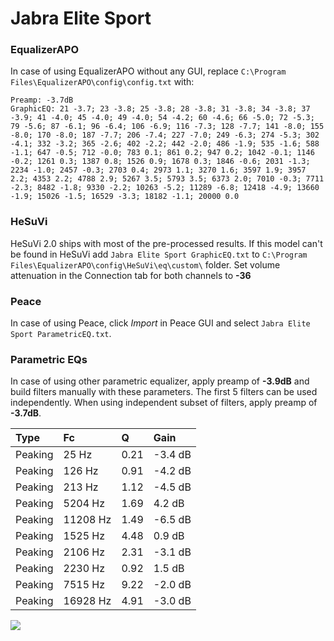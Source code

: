 # Jabra Elite Sport

### EqualizerAPO
In case of using EqualizerAPO without any GUI, replace `C:\Program Files\EqualizerAPO\config\config.txt`
with:
```
Preamp: -3.7dB
GraphicEQ: 21 -3.7; 23 -3.8; 25 -3.8; 28 -3.8; 31 -3.8; 34 -3.8; 37 -3.9; 41 -4.0; 45 -4.0; 49 -4.0; 54 -4.2; 60 -4.6; 66 -5.0; 72 -5.3; 79 -5.6; 87 -6.1; 96 -6.4; 106 -6.9; 116 -7.3; 128 -7.7; 141 -8.0; 155 -8.0; 170 -8.0; 187 -7.7; 206 -7.4; 227 -7.0; 249 -6.3; 274 -5.3; 302 -4.1; 332 -3.2; 365 -2.6; 402 -2.2; 442 -2.0; 486 -1.9; 535 -1.6; 588 -1.1; 647 -0.5; 712 -0.0; 783 0.1; 861 0.2; 947 0.2; 1042 -0.1; 1146 -0.2; 1261 0.3; 1387 0.8; 1526 0.9; 1678 0.3; 1846 -0.6; 2031 -1.3; 2234 -1.0; 2457 -0.3; 2703 0.4; 2973 1.1; 3270 1.6; 3597 1.9; 3957 2.2; 4353 2.2; 4788 2.9; 5267 3.5; 5793 3.5; 6373 2.0; 7010 -0.3; 7711 -2.3; 8482 -1.8; 9330 -2.2; 10263 -5.2; 11289 -6.8; 12418 -4.9; 13660 -1.9; 15026 -1.5; 16529 -3.3; 18182 -1.1; 20000 0.0
```

### HeSuVi
HeSuVi 2.0 ships with most of the pre-processed results. If this model can't be found in HeSuVi add
`Jabra Elite Sport GraphicEQ.txt` to `C:\Program Files\EqualizerAPO\config\HeSuVi\eq\custom\` folder.
Set volume attenuation in the Connection tab for both channels to **-36**

### Peace
In case of using Peace, click *Import* in Peace GUI and select `Jabra Elite Sport ParametricEQ.txt`.

### Parametric EQs
In case of using other parametric equalizer, apply preamp of **-3.9dB** and build filters manually
with these parameters. The first 5 filters can be used independently.
When using independent subset of filters, apply preamp of **-3.7dB**.

| Type    | Fc       |    Q | Gain    |
|:--------|:---------|:-----|:--------|
| Peaking | 25 Hz    | 0.21 | -3.4 dB |
| Peaking | 126 Hz   | 0.91 | -4.2 dB |
| Peaking | 213 Hz   | 1.12 | -4.5 dB |
| Peaking | 5204 Hz  | 1.69 | 4.2 dB  |
| Peaking | 11208 Hz | 1.49 | -6.5 dB |
| Peaking | 1525 Hz  | 4.48 | 0.9 dB  |
| Peaking | 2106 Hz  | 2.31 | -3.1 dB |
| Peaking | 2230 Hz  | 0.92 | 1.5 dB  |
| Peaking | 7515 Hz  | 9.22 | -2.0 dB |
| Peaking | 16928 Hz | 4.91 | -3.0 dB |

![](https://raw.githubusercontent.com/jaakkopasanen/AutoEq/master/results/rtings/avg/Jabra%20Elite%20Sport/Jabra%20Elite%20Sport.png)